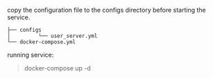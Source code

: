 
copy the configuration file to the configs directory before starting the service.

```
├── configs
│         └── user_server.yml
└── docker-compose.yml
```

running service:

> docker-compose up -d
